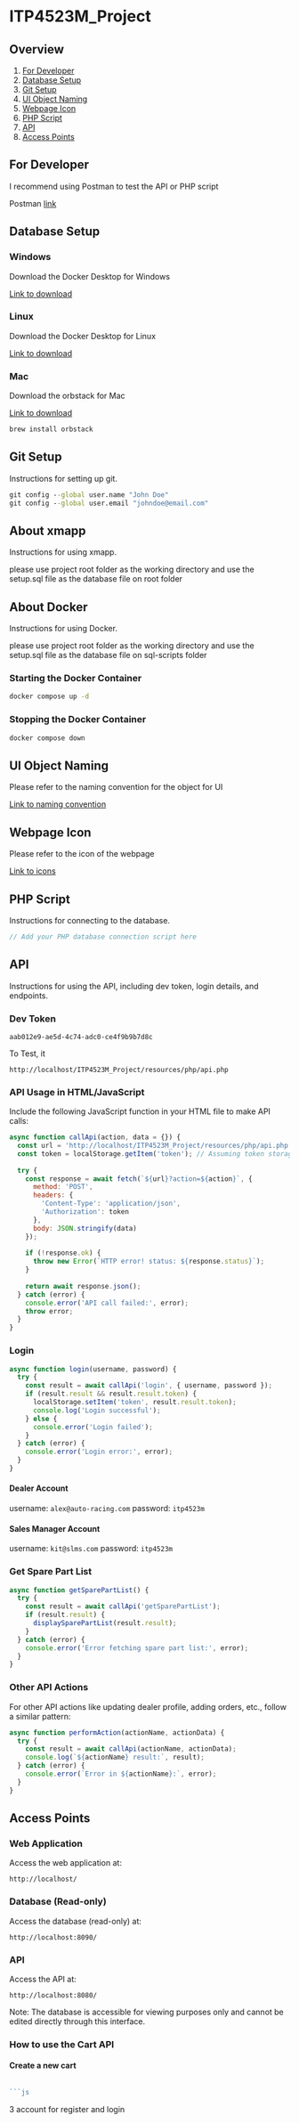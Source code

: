 # ITP4523M_Project

## Overview

1. [For Developer](#for-developer)
2. [Database Setup](#database-setup)
3. [Git Setup](#git-setup)
4. [UI Object Naming](#ui-object-naming)
5. [Webpage Icon](#webpage-icon)
6. [PHP Script](#php-script)
7. [API](#api)
8. [Access Points](#access-points)

## For Developer

I recommend using Postman to test the API or PHP script

Postman [link](https://www.postman.com/)

## Database Setup

### Windows

Download the Docker Desktop for Windows

[Link to download](https://www.docker.com/products/docker-desktop)

### Linux

Download the Docker Desktop for Linux

[Link to download](https://www.docker.com/products/docker-desktop)

### Mac

Download the orbstack for Mac

[Link to download](https://orbstack.dev/download)

```bash
brew install orbstack
```

## Git Setup

Instructions for setting up git.

```cmd
git config --global user.name "John Doe"
git config --global user.email "johndoe@email.com"
```

## About xmapp

Instructions for using xmapp.

please use project root folder as the working directory
and use the setup.sql file as the database file on root folder

## About Docker

Instructions for using Docker.

please use project root folder as the working directory
and use the setup.sql file as the database file on sql-scripts folder

### Starting the Docker Container
```cmd
docker compose up -d
```

### Stopping the Docker Container
```cmd
docker compose down
```

## UI Object Naming

Please refer to the naming convention for the object for UI

[Link to naming convention](https://jeffpar.github.io/kbarchive/kb/173/Q173738/)

## Webpage Icon

Please refer to the icon of the webpage

[Link to icons](https://heroicons.com/)

## PHP Script

Instructions for connecting to the database.

```php
// Add your PHP database connection script here
```

## API

Instructions for using the API, including dev token, login details, and endpoints.

### Dev Token

```
aab012e9-ae5d-4c74-adc0-ce4f9b9b7d8c
```

To Test, it

```
http://localhost/ITP4523M_Project/resources/php/api.php
```

### API Usage in HTML/JavaScript

Include the following JavaScript function in your HTML file to make API calls:

```javascript
async function callApi(action, data = {}) {
  const url = 'http://localhost/ITP4523M_Project/resources/php/api.php';
  const token = localStorage.getItem('token'); // Assuming token storage in localStorage
  
  try {
    const response = await fetch(`${url}?action=${action}`, {
      method: 'POST',
      headers: {
        'Content-Type': 'application/json',
        'Authorization': token
      },
      body: JSON.stringify(data)
    });
    
    if (!response.ok) {
      throw new Error(`HTTP error! status: ${response.status}`);
    }
    
    return await response.json();
  } catch (error) {
    console.error('API call failed:', error);
    throw error;
  }
}
```

### Login

```javascript
async function login(username, password) {
  try {
    const result = await callApi('login', { username, password });
    if (result.result && result.result.token) {
      localStorage.setItem('token', result.result.token);
      console.log('Login successful');
    } else {
      console.error('Login failed');
    }
  } catch (error) {
    console.error('Login error:', error);
  }
}
```

#### Dealer Account

username: `alex@auto-racing.com`
password: `itp4523m`

#### Sales Manager Account

username: `kit@slms.com`
password: `itp4523m`

### Get Spare Part List

```javascript
async function getSparePartList() {
  try {
    const result = await callApi('getSparePartList');
    if (result.result) {
      displaySparePartList(result.result);
    }
  } catch (error) {
    console.error('Error fetching spare part list:', error);
  }
}
```

### Other API Actions

For other API actions like updating dealer profile, adding orders, etc., follow a similar pattern:

```javascript
async function performAction(actionName, actionData) {
  try {
    const result = await callApi(actionName, actionData);
    console.log(`${actionName} result:`, result);
  } catch (error) {
    console.error(`Error in ${actionName}:`, error);
  }
}
```

## Access Points

### Web Application

Access the web application at:

```
http://localhost/
```

### Database (Read-only)

Access the database (read-only) at:

```
http://localhost:8090/
```

### API

Access the API at:

```
http://localhost:8080/
```

Note: The database is accessible for viewing purposes only and cannot be edited directly through this interface.

### How to use the Cart API

#### Create a new cart

```js

```js

```

3 account for register and login

